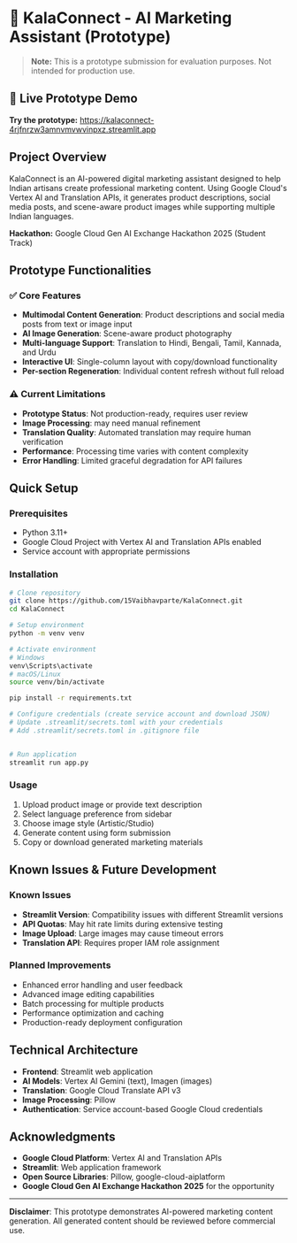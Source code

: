 # 🎨 KalaConnect - AI Marketing Assistant (Prototype)

> **Note:** This is a prototype submission for evaluation purposes. Not intended for production use.

## 🚀 Live Prototype Demo
**Try the prototype:** https://kalaconnect-4rjfnrzw3amnvmvwvinpxz.streamlit.app

## Project Overview

KalaConnect is an AI-powered digital marketing assistant designed to help Indian artisans create professional marketing content. Using Google Cloud's Vertex AI and Translation APIs, it generates product descriptions, social media posts, and scene-aware product images while supporting multiple Indian languages.

**Hackathon:** Google Cloud Gen AI Exchange Hackathon 2025 (Student Track)

## Prototype Functionalities

### ✅ Core Features
- **Multimodal Content Generation**: Product descriptions and social media posts from text or image input
- **AI Image Generation**: Scene-aware product photography
- **Multi-language Support**: Translation to Hindi, Bengali, Tamil, Kannada, and Urdu
- **Interactive UI**: Single-column layout with copy/download functionality
- **Per-section Regeneration**: Individual content refresh without full reload

### ⚠️ Current Limitations
- **Prototype Status**: Not production-ready, requires user review
- **Image Processing**: may need manual refinement  
- **Translation Quality**: Automated translation may require human verification
- **Performance**: Processing time varies with content complexity
- **Error Handling**: Limited graceful degradation for API failures

## Quick Setup

### Prerequisites
- Python 3.11+
- Google Cloud Project with Vertex AI and Translation APIs enabled
- Service account with appropriate permissions

### Installation
```bash
# Clone repository
git clone https://github.com/15Vaibhavparte/KalaConnect.git
cd KalaConnect

# Setup environment
python -m venv venv

# Activate environment
# Windows
venv\Scripts\activate
# macOS/Linux
source venv/bin/activate

pip install -r requirements.txt

# Configure credentials (create service account and download JSON)
# Update .streamlit/secrets.toml with your credentials
# Add .streamlit/secrets.toml in .gitignore file


# Run application
streamlit run app.py
```

### Usage
1. Upload product image or provide text description
2. Select language preference from sidebar
3. Choose image style (Artistic/Studio)
4. Generate content using form submission
5. Copy or download generated marketing materials

## Known Issues & Future Development

### Known Issues
- **Streamlit Version**: Compatibility issues with different Streamlit versions
- **API Quotas**: May hit rate limits during extensive testing
- **Image Upload**: Large images may cause timeout errors
- **Translation API**: Requires proper IAM role assignment

### Planned Improvements
- Enhanced error handling and user feedback
- Advanced image editing capabilities
- Batch processing for multiple products
- Performance optimization and caching
- Production-ready deployment configuration

## Technical Architecture

- **Frontend**: Streamlit web application
- **AI Models**: Vertex AI Gemini (text), Imagen (images)  
- **Translation**: Google Cloud Translate API v3
- **Image Processing**: Pillow
- **Authentication**: Service account-based Google Cloud credentials

## Acknowledgments

- **Google Cloud Platform**: Vertex AI and Translation APIs
- **Streamlit**: Web application framework  
- **Open Source Libraries**: Pillow, google-cloud-aiplatform
- **Google Cloud Gen AI Exchange Hackathon 2025** for the opportunity

---
**Disclaimer**: This prototype demonstrates AI-powered marketing content generation. All generated content should be reviewed before commercial use. 